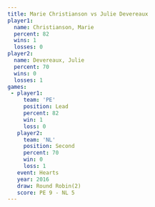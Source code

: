 ```yaml
---
title: Marie Christianson vs Julie Devereaux
player1:                   
  name: Christianson, Marie
  percent: 82              
  wins: 1                  
  losses: 0                
player2:                   
  name: Devereaux, Julie   
  percent: 70              
  wins: 0                  
  losses: 1                
games:
 - player1:        
     team: 'PE'    
     position: Lead
     percent: 82   
     win: 1        
     loss: 0       
   player2:          
     team: 'NL'      
     position: Second
     percent: 70     
     win: 0          
     loss: 1         
   event: Hearts       
   year: 2016          
   draw: Round Robin(2)
   score: PE 9 - NL 5  
---
```

